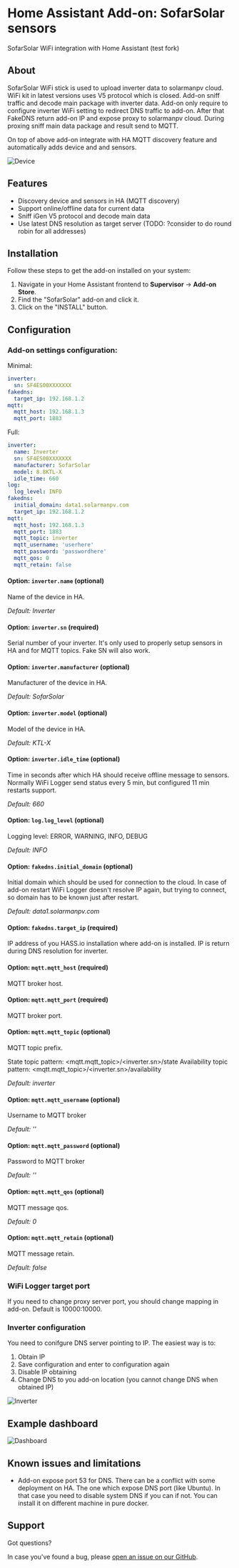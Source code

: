 # Home Assistant Add-on: SofarSolar sensors

SofarSolar WiFi integration with Home Assistant (test fork)

## About

SofarSolar WiFi stick is used to upload inverter data to solarmanpv cloud. WiFi kit in latest 
versions uses V5 protocol which is closed. Add-on sniff traffic and decode main package with 
inverter data. Add-on only require to configure inverter WiFi setting to redirect DNS traffic 
to add-on. After that FakeDNS return add-on IP and expose proxy to solarmanpv cloud. During proxing
sniff main data package and result send to MQTT.

On top of above add-on integrate with HA MQTT discovery feature and automatically adds device and
and sensors.

![Device][device]

## Features

- Discovery device and sensors in HA (MQTT discovery)
- Support online/offline data for current data
- Sniff iGen V5 protocol and decode main data
- Use latest DNS resolution as target server (TODO: ?consider to do round robin for all addresses)

## Installation

Follow these steps to get the add-on installed on your system:

1. Navigate in your Home Assistant frontend to **Supervisor** -> **Add-on Store**.
2. Find the "SofarSolar" add-on and click it.
3. Click on the "INSTALL" button.

## Configuration

### Add-on settings configuration:

Minimal:
```yaml
inverter:
  sn: SF4ES00XXXXXXX
fakedns:
  target_ip: 192.168.1.2
mqtt:
  mqtt_host: 192.168.1.3
  mqtt_port: 1883
```
Full:
```yaml
inverter:
  name: Inverter
  sn: SF4ES00XXXXXXX
  manufacturer: SofarSolar
  model: 8.8KTL-X
  idle_time: 660
log:
  log_level: INFO
fakedns:
  initial_domain: data1.solarmanpv.com
  target_ip: 192.168.1.2
mqtt:
  mqtt_host: 192.168.1.3
  mqtt_port: 1883
  mqtt_topic: inverter
  mqtt_username: 'userhere'
  mqtt_password: 'passwordhere'
  mqtt_qos: 0
  mqtt_retain: false
```

#### Option: `inverter.name` (optional)
Name of the device in HA.

*Default: Inverter*

#### Option: `inverter.sn` (required)
Serial number of your inverter. It's only used to properly setup sensors in HA and for MQTT topics. Fake SN will also work.

#### Option: `inverter.manufacturer` (optional)
Manufacturer of the device in HA.

*Default: SofarSolar*

#### Option: `inverter.model` (optional)
Model of the device in HA.

*Default: KTL-X*

#### Option: `inverter.idle_time` (optional)
Time in seconds after which HA should receive offline message to sensors.
Normally WiFi Logger send status every 5 min, but configured 11 min restarts support.

*Default: 660*

#### Option: `log.log_level` (optional)
Logging level: ERROR, WARNING, INFO, DEBUG

*Default: INFO*

#### Option: `fakedns.initial_domain` (optional)
Initial domain which should be used for connection to the cloud. In case of add-on
restart WiFi Logger doesn't resolve IP again, but trying to connect, so domain
has to be known just after restart.

*Default: data1.solarmanpv.com*

#### Option: `fakedns.target_ip` (required)
IP address of you HASS.io installation where add-on is installed. IP is return
during DNS resolution for inverter.

#### Option: `mqtt.mqtt_host` (required)
MQTT broker host.

#### Option: `mqtt.mqtt_port` (required)
MQTT broker port.

#### Option: `mqtt.mqtt_topic` (optional)
MQTT topic prefix. 

State topic pattern: <mqtt.mqtt_topic>/<inverter.sn>/state
Availability topic pattern: <mqtt.mqtt_topic>/<inverter.sn>/availability

*Default: inverter*

#### Option: `mqtt.mqtt_username` (optional)
Username to MQTT broker

*Default: ''*

#### Option: `mqtt.mqtt_password` (optional)
Password to MQTT broker

*Default: ''*

#### Option: `mqtt.mqtt_qos` (optional)
MQTT message qos.

*Default: 0*

#### Option: `mqtt.mqtt_retain` (optional)
MQTT message retain.

*Default: false*

### WiFi Logger target port
If you need to change proxy server port, you should change mapping in add-on. Default is 10000:10000.

### Inverter configuration
You need to conifgure DNS server pointing to IP. The easiest way is to:
1. Obtain IP
1. Save configuration and enter to configuration again
1. Disable IP obtaining
1. Change DNS to you add-on location (you cannot change DNS when obtained IP)

![Inverter][inverter]

## Example dashboard

![Dashboard][dashboard]

## Known issues and limitations

- Add-on expose port 53 for DNS. There can be a conflict with some deployment on HA. The one which expose DNS port 
(like Ubuntu). In that  case you need to disable system DNS if you can if not. You can install it on different machine 
in pure docker.

## Support

Got questions?

In case you've found a bug, please [open an issue on our GitHub][issue].

[issue]: https://github.com/pawelka/hassio-addons/issues
[device]: https://raw.githubusercontent.com/pawelka/hassio-addons/master/sofarsolar/images/device.png
[inverter]: https://raw.githubusercontent.com/pawelka/hassio-addons/master/sofarsolar/images/inverter.png
[dashboard]: https://raw.githubusercontent.com/pawelka/hassio-addons/master/sofarsolar/images/dashboard.png